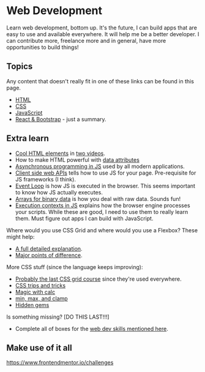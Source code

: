 # Web Development
Learn web development, bottom up.
It's the future, I can build apps that are easy to use and available everywhere.
It will help me be a better developer.
I can contribute more, freelance more and in general, have more opportunities to build things!

## Topics
Any content that doesn't really fit in one of these links can be found in this page.
* [HTML](./html)
* [CSS](./css)
* [JavaScript](./js)
* [React & Bootstrap](./react-and-bootstrap) - just a summary.

## Extra learn
* [Cool HTML elements](https://www.youtube.com/watch?v=VUxkFEYO4bE&list=PL4-IK0AVhVjOquwY5m3R3KFIEYW2sZEl5&index=3)
in [two videos](https://www.youtube.com/watch?v=JuLBQXERz8Y).
* How to make HTML powerful with [data attributes](https://developer.mozilla.org/en-US/docs/Web/HTML/Global_attributes/data-*)
* [Asynchronous programming in JS](https://developer.mozilla.org/en-US/docs/Learn/JavaScript/Asynchronous/Concepts) 
used by all modern applications.
* [Client side web APIs](https://developer.mozilla.org/en-US/docs/Learn/JavaScript/Client-side_web_APIs) 
tells how to use JS for your page. Pre-requisite for JS frameworks (I think).
* [Event Loop](https://developer.mozilla.org/en-US/docs/Web/JavaScript/EventLoop) 
is how JS is executed in the browser. This seems important to know how JS actually executes.
* [Arrays for binary data](https://developer.mozilla.org/en-US/docs/Web/JavaScript/Typed_arrays) 
is how you deal with raw data. Sounds fun!  
* [Execution contexts in JS](https://www.freecodecamp.org/news/execution-context-how-javascript-works-behind-the-scenes) 
explains how the browser engine processes your scripts.
While these are good, I need to use them to really learn them. Must figure out apps I can build with JavaScript.

Where would you use CSS Grid and where would you use a Flexbox? These might help:
* [A full detailed explanation](https://ishadeed.com/article/grid-layout-flexbox-components/).
* [Major points of difference](https://css-tricks.com/quick-whats-the-difference-between-flexbox-and-grid/).

More CSS stuff (since the language keeps improving):
* [Probably the last CSS grid course](https://cssgrid.io/) since they're used everywhere.
* [CSS trips and tricks](https://www.youtube.com/playlist?list=PL4-IK0AVhVjMylAEgsiMvj3rt4Eb_lI1k)
* [Magic with calc](https://www.youtube.com/watch?v=PKVKwluRTfo)
* [min, max, and clamp](https://www.youtube.com/watch?v=U9VF-4euyRo)
* [Hidden gems](https://www.youtube.com/playlist?list=PL4-IK0AVhVjNECnxtbh5Ut-7tj-m2Z9tX)

Is something missing? [DO THIS LAST!!!]
* Complete all of boxes for the [web dev skills mentioned here](https://andreasbm.github.io/web-skills/?compact).

## Make use of it all
https://www.frontendmentor.io/challenges

